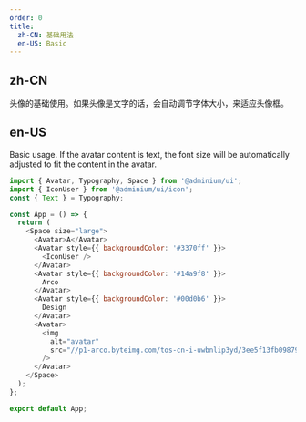 ```yaml
---
order: 0
title:
  zh-CN: 基础用法
  en-US: Basic
---
```


## zh-CN

头像的基础使用。如果头像是文字的话，会自动调节字体大小，来适应头像框。

## en-US

Basic usage. If the avatar content is text, the font size will be automatically adjusted to fit the content in the avatar.

```js
import { Avatar, Typography, Space } from '@adminium/ui';
import { IconUser } from '@adminium/ui/icon';
const { Text } = Typography;

const App = () => {
  return (
    <Space size="large">
      <Avatar>A</Avatar>
      <Avatar style={{ backgroundColor: '#3370ff' }}>
        <IconUser />
      </Avatar>
      <Avatar style={{ backgroundColor: '#14a9f8' }}>
        Arco
      </Avatar>
      <Avatar style={{ backgroundColor: '#00d0b6' }}>
        Design
      </Avatar>
      <Avatar>
        <img
          alt="avatar"
          src="//p1-arco.byteimg.com/tos-cn-i-uwbnlip3yd/3ee5f13fb09879ecb5185e440cef6eb9.png~tplv-uwbnlip3yd-webp.webp"
        />
      </Avatar>
    </Space>
  );
};

export default App;
```
